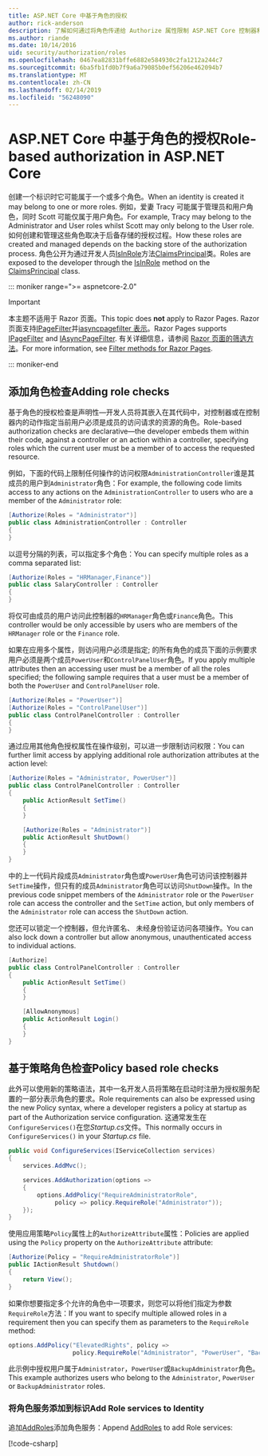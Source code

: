 ```yaml
---
title: ASP.NET Core 中基于角色的授权
author: rick-anderson
description: 了解如何通过将角色传递给 Authorize 属性限制 ASP.NET Core 控制器和操作访问。
ms.author: riande
ms.date: 10/14/2016
uid: security/authorization/roles
ms.openlocfilehash: 0467ea82831bffe6882e584930c2fa1212a244c7
ms.sourcegitcommit: 6ba5fb1fd0b7f9a6a79085b0ef56206e462094b7
ms.translationtype: MT
ms.contentlocale: zh-CN
ms.lasthandoff: 02/14/2019
ms.locfileid: "56248090"
---
```

# <a name="role-based-authorization-in-aspnet-core"></a><span data-ttu-id="c2165-103">ASP.NET Core 中基于角色的授权</span><span class="sxs-lookup"><span data-stu-id="c2165-103">Role-based authorization in ASP.NET Core</span></span>

<a name="security-authorization-role-based"></a>

<span data-ttu-id="c2165-104">创建一个标识时它可能属于一个或多个角色。</span><span class="sxs-lookup"><span data-stu-id="c2165-104">When an identity is created it may belong to one or more roles.</span></span> <span data-ttu-id="c2165-105">例如，爱妻 Tracy 可能属于管理员和用户角色，同时 Scott 可能仅属于用户角色。</span><span class="sxs-lookup"><span data-stu-id="c2165-105">For example, Tracy may belong to the Administrator and User roles whilst Scott may only belong to the User role.</span></span> <span data-ttu-id="c2165-106">如何创建和管理这些角色取决于后备存储的授权过程。</span><span class="sxs-lookup"><span data-stu-id="c2165-106">How these roles are created and managed depends on the backing store of the authorization process.</span></span> <span data-ttu-id="c2165-107">角色公开为通过开发人员[IsInRole](/dotnet/api/system.security.principal.genericprincipal.isinrole)方法[ClaimsPrincipal](/dotnet/api/system.security.claims.claimsprincipal)类。</span><span class="sxs-lookup"><span data-stu-id="c2165-107">Roles are exposed to the developer through the [IsInRole](/dotnet/api/system.security.principal.genericprincipal.isinrole) method on the [ClaimsPrincipal](/dotnet/api/system.security.claims.claimsprincipal) class.</span></span>

::: moniker range=">= aspnetcore-2.0"

> [!IMPORTANT]
> <span data-ttu-id="c2165-108">本主题不适用于 Razor 页面。</span><span class="sxs-lookup"><span data-stu-id="c2165-108">This topic does **not** apply to Razor Pages.</span></span> <span data-ttu-id="c2165-109">Razor 页面支持[IPageFilter](/dotnet/api/microsoft.aspnetcore.mvc.filters.ipagefilter)并[iasyncpagefilter 表示](/dotnet/api/microsoft.aspnetcore.mvc.filters.iasyncpagefilter)。</span><span class="sxs-lookup"><span data-stu-id="c2165-109">Razor Pages supports [IPageFilter](/dotnet/api/microsoft.aspnetcore.mvc.filters.ipagefilter) and [IAsyncPageFilter](/dotnet/api/microsoft.aspnetcore.mvc.filters.iasyncpagefilter).</span></span> <span data-ttu-id="c2165-110">有关详细信息，请参阅 [Razor 页面的筛选方法](xref:razor-pages/filter)。</span><span class="sxs-lookup"><span data-stu-id="c2165-110">For more information, see [Filter methods for Razor Pages](xref:razor-pages/filter).</span></span>

::: moniker-end

## <a name="adding-role-checks"></a><span data-ttu-id="c2165-111">添加角色检查</span><span class="sxs-lookup"><span data-stu-id="c2165-111">Adding role checks</span></span>

<span data-ttu-id="c2165-112">基于角色的授权检查是声明性&mdash;开发人员将其嵌入在其代码中，对控制器或在控制器内的动作指定当前用户必须是成员的访问请求的资源的角色。</span><span class="sxs-lookup"><span data-stu-id="c2165-112">Role-based authorization checks are declarative&mdash;the developer embeds them within their code, against a controller or an action within a controller, specifying roles which the current user must be a member of to access the requested resource.</span></span>

<span data-ttu-id="c2165-113">例如，下面的代码上限制任何操作的访问权限`AdministrationController`谁是其成员的用户到`Administrator`角色：</span><span class="sxs-lookup"><span data-stu-id="c2165-113">For example, the following code limits access to any actions on the `AdministrationController` to users who are a member of the `Administrator` role:</span></span>

```csharp
[Authorize(Roles = "Administrator")]
public class AdministrationController : Controller
{
}
```

<span data-ttu-id="c2165-114">以逗号分隔的列表，可以指定多个角色：</span><span class="sxs-lookup"><span data-stu-id="c2165-114">You can specify multiple roles as a comma separated list:</span></span>

```csharp
[Authorize(Roles = "HRManager,Finance")]
public class SalaryController : Controller
{
}
```

<span data-ttu-id="c2165-115">将仅可由成员的用户访问此控制器的`HRManager`角色或`Finance`角色。</span><span class="sxs-lookup"><span data-stu-id="c2165-115">This controller would be only accessible by users who are members of the `HRManager` role or the `Finance` role.</span></span>

<span data-ttu-id="c2165-116">如果在应用多个属性，则访问用户必须是指定; 的所有角色的成员下面的示例要求用户必须是两个成员`PowerUser`和`ControlPanelUser`角色。</span><span class="sxs-lookup"><span data-stu-id="c2165-116">If you apply multiple attributes then an accessing user must be a member of all the roles specified; the following sample requires that a user must be a member of both the `PowerUser` and `ControlPanelUser` role.</span></span>

```csharp
[Authorize(Roles = "PowerUser")]
[Authorize(Roles = "ControlPanelUser")]
public class ControlPanelController : Controller
{
}
```

<span data-ttu-id="c2165-117">通过应用其他角色授权属性在操作级别，可以进一步限制访问权限：</span><span class="sxs-lookup"><span data-stu-id="c2165-117">You can further limit access by applying additional role authorization attributes at the action level:</span></span>

```csharp
[Authorize(Roles = "Administrator, PowerUser")]
public class ControlPanelController : Controller
{
    public ActionResult SetTime()
    {
    }

    [Authorize(Roles = "Administrator")]
    public ActionResult ShutDown()
    {
    }
}
```

<span data-ttu-id="c2165-118">中的上一代码片段成员`Administrator`角色或`PowerUser`角色可访问该控制器并`SetTime`操作，但只有的成员`Administrator`角色可以访问`ShutDown`操作。</span><span class="sxs-lookup"><span data-stu-id="c2165-118">In the previous code snippet members of the `Administrator` role or the `PowerUser` role can access the controller and the `SetTime` action, but only members of the `Administrator` role can access the `ShutDown` action.</span></span>

<span data-ttu-id="c2165-119">您还可以锁定一个控制器，但允许匿名、 未经身份验证访问各项操作。</span><span class="sxs-lookup"><span data-stu-id="c2165-119">You can also lock down a controller but allow anonymous, unauthenticated access to individual actions.</span></span>

```csharp
[Authorize]
public class ControlPanelController : Controller
{
    public ActionResult SetTime()
    {
    }

    [AllowAnonymous]
    public ActionResult Login()
    {
    }
}
```

<a name="security-authorization-role-policy"></a>

## <a name="policy-based-role-checks"></a><span data-ttu-id="c2165-120">基于策略角色检查</span><span class="sxs-lookup"><span data-stu-id="c2165-120">Policy based role checks</span></span>

<span data-ttu-id="c2165-121">此外可以使用新的策略语法，其中一名开发人员将策略在启动时注册为授权服务配置的一部分表示角色的要求。</span><span class="sxs-lookup"><span data-stu-id="c2165-121">Role requirements can also be expressed using the new Policy syntax, where a developer registers a policy at startup as part of the Authorization service configuration.</span></span> <span data-ttu-id="c2165-122">这通常发生在`ConfigureServices()`在您*Startup.cs*文件。</span><span class="sxs-lookup"><span data-stu-id="c2165-122">This normally occurs in `ConfigureServices()` in your *Startup.cs* file.</span></span>

```csharp
public void ConfigureServices(IServiceCollection services)
{
    services.AddMvc();

    services.AddAuthorization(options =>
    {
        options.AddPolicy("RequireAdministratorRole",
             policy => policy.RequireRole("Administrator"));
    });
}
```

<span data-ttu-id="c2165-123">使用应用策略`Policy`属性上的`AuthorizeAttribute`属性：</span><span class="sxs-lookup"><span data-stu-id="c2165-123">Policies are applied using the `Policy` property on the `AuthorizeAttribute` attribute:</span></span>

```csharp
[Authorize(Policy = "RequireAdministratorRole")]
public IActionResult Shutdown()
{
    return View();
}
```

<span data-ttu-id="c2165-124">如果你想要指定多个允许的角色中一项要求，则您可以将他们指定为参数`RequireRole`方法：</span><span class="sxs-lookup"><span data-stu-id="c2165-124">If you want to specify multiple allowed roles in a requirement then you can specify them as parameters to the `RequireRole` method:</span></span>

```csharp
options.AddPolicy("ElevatedRights", policy =>
                  policy.RequireRole("Administrator", "PowerUser", "BackupAdministrator"));
```

<span data-ttu-id="c2165-125">此示例中授权用户属于`Administrator`，`PowerUser`或`BackupAdministrator`角色。</span><span class="sxs-lookup"><span data-stu-id="c2165-125">This example authorizes users who belong to the `Administrator`, `PowerUser` or `BackupAdministrator` roles.</span></span>

### <a name="add-role-services-to-identity"></a><span data-ttu-id="c2165-126">将角色服务添加到标识</span><span class="sxs-lookup"><span data-stu-id="c2165-126">Add Role services to Identity</span></span>

<span data-ttu-id="c2165-127">追加[AddRoles](/dotnet/api/microsoft.aspnetcore.identity.identitybuilder.addroles#Microsoft_AspNetCore_Identity_IdentityBuilder_AddRoles__1)添加角色服务：</span><span class="sxs-lookup"><span data-stu-id="c2165-127">Append [AddRoles](/dotnet/api/microsoft.aspnetcore.identity.identitybuilder.addroles#Microsoft_AspNetCore_Identity_IdentityBuilder_AddRoles__1) to add Role services:</span></span>

[!code-csharp[](roles/samples/Startup.cs?name=snippet&highlight=7)]
